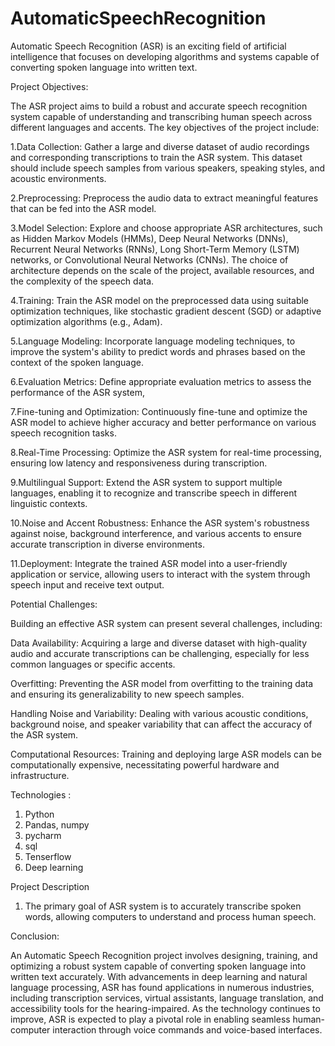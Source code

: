 # AutomaticSpeechRecognition
Automatic Speech Recognition (ASR) is an exciting field of artificial intelligence that focuses on developing algorithms
 and systems capable of converting spoken language into written text. 


Project Objectives:

The ASR project aims to build a robust and accurate speech recognition system capable of understanding and transcribing
 human speech across different languages and accents. The key objectives of the project include:

1.Data Collection: Gather a large and diverse dataset of audio recordings and corresponding transcriptions to train the ASR system.
 This dataset should include speech samples from various speakers, speaking styles, and acoustic environments.

2.Preprocessing: Preprocess the audio data to extract meaningful features that can be fed into the ASR model.

3.Model Selection: Explore and choose appropriate ASR architectures, such as Hidden Markov Models (HMMs), Deep Neural Networks (DNNs),
 Recurrent Neural Networks (RNNs), Long Short-Term Memory (LSTM) networks, or Convolutional Neural Networks (CNNs). 
The choice of architecture depends on the scale of the project, available resources, and the complexity of the speech data.

4.Training: Train the ASR model on the preprocessed data using suitable optimization techniques, 
like stochastic gradient descent (SGD) or adaptive optimization algorithms (e.g., Adam).

5.Language Modeling: Incorporate language modeling techniques, to improve the system's ability to 
predict words and phrases based on the context of the spoken language.

6.Evaluation Metrics: Define appropriate evaluation metrics to assess the performance of the ASR system,

7.Fine-tuning and Optimization: Continuously fine-tune and optimize the ASR model to achieve higher accuracy and 
better performance on various speech recognition tasks.

8.Real-Time Processing: Optimize the ASR system for real-time processing, ensuring low latency and responsiveness during transcription.

9.Multilingual Support: Extend the ASR system to support multiple languages, enabling it to recognize and transcribe speech in different linguistic contexts.

10.Noise and Accent Robustness: Enhance the ASR system's robustness against noise, background interference, and 
various accents to ensure accurate transcription in diverse environments.


11.Deployment: Integrate the trained ASR model into a user-friendly application or service, allowing users to interact with the system through speech input and receive text output.

Potential Challenges:

Building an effective ASR system can present several challenges, including:

Data Availability: Acquiring a large and diverse dataset with high-quality audio and accurate transcriptions can be challenging, especially 
for less common languages or specific accents.

Overfitting: Preventing the ASR model from overfitting to the training data and ensuring its generalizability to new speech samples.

Handling Noise and Variability: Dealing with various acoustic conditions, background noise, and speaker variability that can affect the accuracy of the ASR system.

Computational Resources: Training and deploying large ASR models can be computationally expensive, necessitating powerful hardware and infrastructure.

Technologies :
1. Python
2. Pandas, numpy
3. pycharm
4. sql
5. Tenserflow
6. Deep learning

Project Description
1. The primary goal of  ASR system is to accurately transcribe spoken words, allowing computers to understand and process human speech.

Conclusion:

An Automatic Speech Recognition project involves designing, training, and optimizing a robust system capable of converting spoken language into written text accurately.
 With advancements in deep learning and natural language processing, ASR has found applications in numerous industries, 
including transcription services, virtual assistants, language translation, and accessibility tools for the hearing-impaired.
 As the technology continues to improve, ASR is expected to play a pivotal role in enabling seamless human-computer interaction through
 voice commands and voice-based interfaces.
